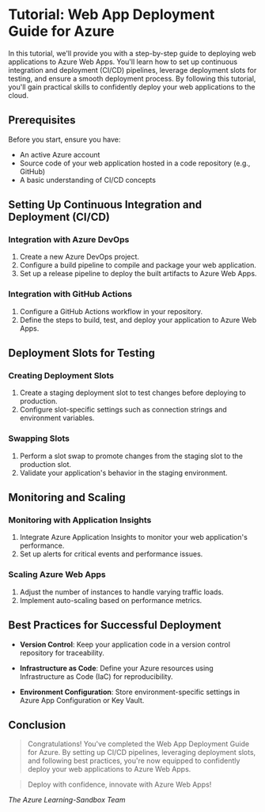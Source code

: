 # Tutorial: Web App Deployment Guide for Azure

In this tutorial, we'll provide you with a step-by-step guide to deploying web applications to Azure Web Apps. You'll learn how to set up continuous integration and deployment (CI/CD) pipelines, leverage deployment slots for testing, and ensure a smooth deployment process. By following this tutorial, you'll gain practical skills to confidently deploy your web applications to the cloud.

## Prerequisites

Before you start, ensure you have:

- An active Azure account
- Source code of your web application hosted in a code repository (e.g., GitHub)
- A basic understanding of CI/CD concepts

## Setting Up Continuous Integration and Deployment (CI/CD)

### Integration with Azure DevOps

1. Create a new Azure DevOps project.
2. Configure a build pipeline to compile and package your web application.
3. Set up a release pipeline to deploy the built artifacts to Azure Web Apps.

### Integration with GitHub Actions

1. Configure a GitHub Actions workflow in your repository.
2. Define the steps to build, test, and deploy your application to Azure Web Apps.

## Deployment Slots for Testing

### Creating Deployment Slots

1. Create a staging deployment slot to test changes before deploying to production.
2. Configure slot-specific settings such as connection strings and environment variables.

### Swapping Slots

1. Perform a slot swap to promote changes from the staging slot to the production slot.
2. Validate your application's behavior in the staging environment.

## Monitoring and Scaling

### Monitoring with Application Insights

1. Integrate Azure Application Insights to monitor your web application's performance.
2. Set up alerts for critical events and performance issues.

### Scaling Azure Web Apps

1. Adjust the number of instances to handle varying traffic loads.
2. Implement auto-scaling based on performance metrics.

## Best Practices for Successful Deployment

- **Version Control**: Keep your application code in a version control repository for traceability.

- **Infrastructure as Code**: Define your Azure resources using Infrastructure as Code (IaC) for reproducibility.

- **Environment Configuration**: Store environment-specific settings in Azure App Configuration or Key Vault.

## Conclusion

> Congratulations! You've completed the Web App Deployment Guide for Azure. By setting up CI/CD pipelines, leveraging deployment slots, and following best practices, you're now equipped to confidently deploy your web applications to Azure Web Apps.

> Deploy with confidence, innovate with Azure Web Apps!

_The Azure Learning-Sandbox Team_

